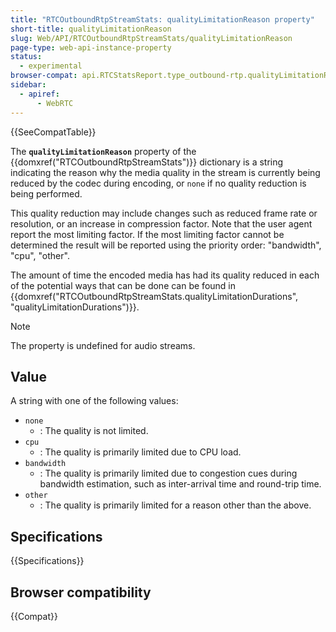 ```yaml
---
title: "RTCOutboundRtpStreamStats: qualityLimitationReason property"
short-title: qualityLimitationReason
slug: Web/API/RTCOutboundRtpStreamStats/qualityLimitationReason
page-type: web-api-instance-property
status:
  - experimental
browser-compat: api.RTCStatsReport.type_outbound-rtp.qualityLimitationReason
sidebar:
  - apiref:
      - WebRTC
---
```


{{SeeCompatTable}}

The **`qualityLimitationReason`** property of the {{domxref("RTCOutboundRtpStreamStats")}} dictionary is a string indicating the reason why the media quality in the stream is currently being reduced by the codec during encoding, or `none` if no quality reduction is being performed.

This quality reduction may include changes such as reduced frame rate or resolution, or an increase in compression factor.
Note that the user agent report the most limiting factor.
If the most limiting factor cannot be determined the result will be reported using the priority order: "bandwidth", "cpu", "other".

The amount of time the encoded media has had its quality reduced in each of the potential ways that can be done can be found in {{domxref("RTCOutboundRtpStreamStats.qualityLimitationDurations", "qualityLimitationDurations")}}.

> [!NOTE]
> The property is undefined for audio streams.

## Value

A string with one of the following values:

- `none`
  - : The quality is not limited.
- `cpu`
  - : The quality is primarily limited due to CPU load.
- `bandwidth`
  - : The quality is primarily limited due to congestion cues during bandwidth estimation, such as inter-arrival time and round-trip time.
- `other`
  - : The quality is primarily limited for a reason other than the above.

## Specifications

{{Specifications}}

## Browser compatibility

{{Compat}}
